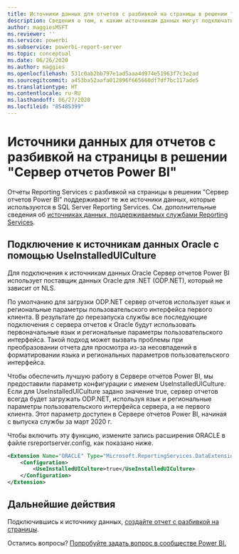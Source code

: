 ```yaml
---
title: Источники данных для отчетов с разбивкой на страницы в решении "Сервер отчетов Power BI"
description: Сведения о том, к каким источникам данных могут подключаться отчеты с разбивкой на страницы (RDL) в решении "Сервер отчетов Power BI".
author: maggiesMSFT
ms.reviewer: ''
ms.service: powerbi
ms.subservice: powerbi-report-server
ms.topic: conceptual
ms.date: 06/26/2020
ms.author: maggies
ms.openlocfilehash: 531c0ab2bb797e1ad5aaa4d974e51963f7c3e2ad
ms.sourcegitcommit: a453ba52aafa012896f665660df7df7bc117ade5
ms.translationtype: HT
ms.contentlocale: ru-RU
ms.lasthandoff: 06/27/2020
ms.locfileid: "85485399"
---
```

# <a name="paginated-report-data-sources--in-power-bi-report-server"></a>Источники данных для отчетов с разбивкой на страницы в решении "Сервер отчетов Power BI"
Отчеты Reporting Services с разбивкой на страницы в решении "Сервер отчетов Power BI" поддерживают те же источники данных, которые используются в SQL Server Reporting Services. См. дополнительные сведения об [источниках данных, поддерживаемых службами Reporting Services](https://docs.microsoft.com/sql/reporting-services/report-data/data-sources-supported-by-reporting-services-ssrs).

## <a name="connect-to-oracle-data-sources-with-useinstalleduiculture"></a>Подключение к источникам данных Oracle с помощью UseInstalledUICulture

Для подключения к источникам данных Oracle Сервер отчетов Power BI использует поставщик данных Oracle для .NET (ODP.NET), который не зависит от NLS.

По умолчанию для загрузки ODP.NET сервер отчетов использует язык и региональные параметры пользовательского интерфейса первого клиента.  В результате до перезапуска службы все последующие подключения с сервера отчетов к Oracle будут использовать первоначальные язык и региональные параметры пользовательского интерфейса.  Такой подход может вызвать проблемы при преобразовании отчета для просмотра из-за несовпадений в форматировании языка и региональных параметров пользовательского интерфейса.

Чтобы обеспечить лучшую работу в Сервере отчетов Power BI, мы предоставили параметр конфигурации с именем UseInstalledUICulture. Если для UseInstalledUICulture задано значение true, сервер отчетов всегда будет загружать ODP.NET, используя язык и региональные параметры пользовательского интерфейса сервера, а не первого клиента.
Этот параметр доступен в Сервере отчетов Power BI, начиная с выпуска службы за март 2020 г.

Чтобы включить эту функцию, измените запись расширения ORACLE в файле rsreportserver.config, как показано ниже.
```xml
<Extension Name="ORACLE" Type="Microsoft.ReportingServices.DataExtensions.OracleClientConnectionWrapper,Microsoft.ReportingServices.DataExtensions">
    <Configuration>
        <UseInstalledUICulture>true</UseInstalledUICulture>
    </Configuration>
</Extension>
```

## <a name="next-steps"></a>Дальнейшие действия
Подключившись к источнику данных, [создайте отчет с разбивкой на страницы](quickstart-create-paginated-report.md).  


Остались вопросы? [Попробуйте задать вопрос в сообществе Power BI.](https://community.powerbi.com/)
